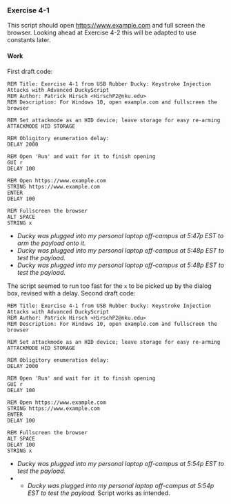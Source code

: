 ### Exercise 4-1
This script should open https://www.example.com and full screen the browser.  Looking ahead at Exercise 4-2 this will be adapted to use constants later.
#### Work
First draft code:
```DuckyScript
REM Title: Exercise 4-1 from USB Rubber Ducky: Keystroke Injection Attacks with Advanced DuckyScript
REM Author: Patrick Hirsch <HirschP2@nku.edu>
REM Description: For Windows 10, open example.com and fullscreen the browser

REM Set attackmode as an HID device; leave storage for easy re-arming
ATTACKMODE HID STORAGE

REM Obligitory enumeration delay:
DELAY 2000

REM Open 'Run' and wait for it to finish opening
GUI r
DELAY 100

REM Open https://www.example.com
STRING https://www.example.com
ENTER
DELAY 100

REM Fullscreen the browser
ALT SPACE
STRING x
```
* *Ducky was plugged into my personal laptop off-campus at 5:47p EST to arm the payload onto it.*
* *Ducky was plugged into my personal laptop off-campus at 5:48p EST to test the payload.*
* *Ducky was plugged into my personal laptop off-campus at 5:48p EST to test the payload.*

The script seemed to run too fast for the `x` to be picked up by the dialog box, revised with a delay.
Second draft code:
```DuckyScript
REM Title: Exercise 4-1 from USB Rubber Ducky: Keystroke Injection Attacks with Advanced DuckyScript
REM Author: Patrick Hirsch <HirschP2@nku.edu>
REM Description: For Windows 10, open example.com and fullscreen the browser

REM Set attackmode as an HID device; leave storage for easy re-arming
ATTACKMODE HID STORAGE

REM Obligitory enumeration delay:
DELAY 2000

REM Open 'Run' and wait for it to finish opening
GUI r
DELAY 100

REM Open https://www.example.com
STRING https://www.example.com
ENTER
DELAY 100

REM Fullscreen the browser
ALT SPACE
DELAY 100
STRING x
```
* *Ducky was plugged into my personal laptop off-campus at 5:54p EST to test the payload.*
* * *Ducky was plugged into my personal laptop off-campus at 5:54p EST to test the payload.*
Script works as intended.
